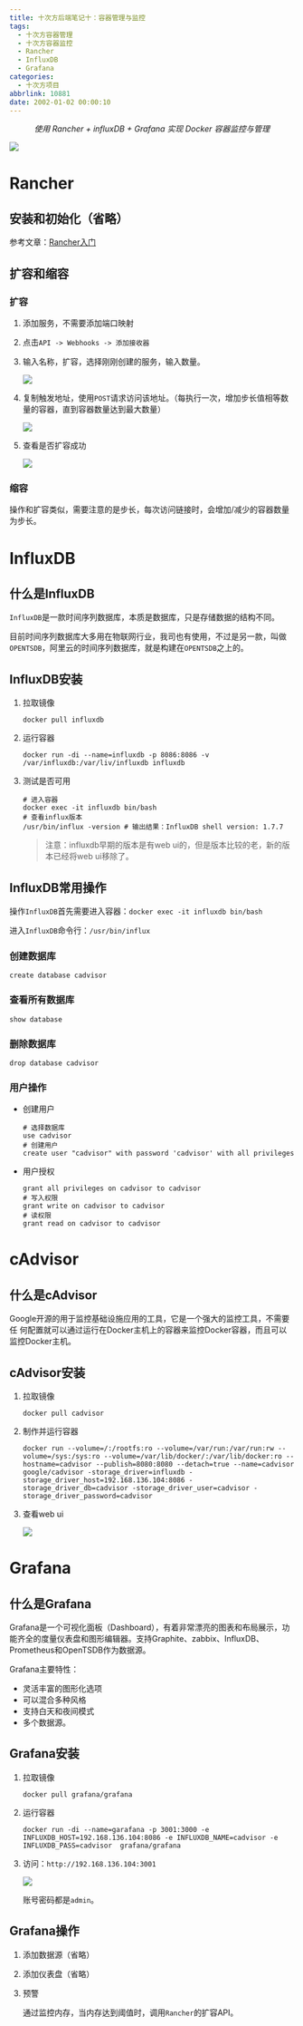 ```yaml
---
title: 十次方后端笔记十：容器管理与监控
tags:
  - 十次方容器管理
  - 十次方容器监控
  - Rancher
  - InfluxDB
  - Grafana
categories:
  - 十次方项目
abbrlink: 10881
date: 2002-01-02 00:00:10
---
```


<center><i>使用 Rancher + influxDB + Grafana 实现 Docker 容器监控与管理</i></center>

![](https://imxushuai-01.coding.net/p/pic/d/pic/git/raw/master/tensquare.jpg)

<!-- more -->

# Rancher

## 安装和初始化（省略）

参考文章：[Rancher入门](https://www.imxushuai.com/2019/05/16/Rancher%E5%85%A5%E9%97%A8/)

## 扩容和缩容

### 扩容

1. 添加服务，不需要添加端口映射

2. 点击`API -> Webhooks -> 添加接收器`

3. 输入名称，扩容，选择刚刚创建的服务，输入数量。

   ![](https://imxushuai-01.coding.net/p/pic/d/pic/git/raw/master/20190702104239.png)

4. 复制触发地址，使用`POST`请求访问该地址。（每执行一次，增加步长值相等数量的容器，直到容器数量达到最大数量）

   ![](https://imxushuai-01.coding.net/p/pic/d/pic/git/raw/master/20190702103927.png)

5. 查看是否扩容成功

   ![](https://imxushuai-01.coding.net/p/pic/d/pic/git/raw/master/20190702104413.png)

### 缩容

操作和扩容类似，需要注意的是步长，每次访问链接时，会增加/减少的容器数量为步长。

# InfluxDB

## 什么是InfluxDB

`InfluxDB`是一款时间序列数据库，本质是数据库，只是存储数据的结构不同。

目前时间序列数据库大多用在物联网行业，我司也有使用，不过是另一款，叫做`OPENTSDB`，阿里云的时间序列数据库，就是构建在`OPENTSDB`之上的。

## InfluxDB安装

1. 拉取镜像

   ```shell
   docker pull influxdb
   ```

2. 运行容器

   ```shell
   docker run -di --name=influxdb -p 8086:8086 -v /var/influxdb:/var/liv/influxdb influxdb
   ```

3. 测试是否可用

   ```shell
   # 进入容器
   docker exec -it influxdb bin/bash
   # 查看influx版本
   /usr/bin/influx -version # 输出结果：InfluxDB shell version: 1.7.7
   ```

   > 注意：influxdb早期的版本是有web ui的，但是版本比较的老，新的版本已经将web ui移除了。

## InfluxDB常用操作

操作`InfluxDB`首先需要进入容器：`docker exec -it influxdb bin/bash`

进入`InfluxDB`命令行：`/usr/bin/influx`

### 创建数据库

```shell
create database cadvisor
```

### 查看所有数据库

```shell
show database
```

### 删除数据库

```shell
drop database cadvisor
```

### 用户操作

- 创建用户

  ```shell
  # 选择数据库
  use cadvisor
  # 创建用户
  create user "cadvisor" with password 'cadvisor' with all privileges
  ```

- 用户授权

  ```shell
  grant all privileges on cadvisor to cadvisor
  # 写入权限
  grant write on cadvisor to cadvisor
  # 读权限
  grant read on cadvisor to cadvisor
  ```

# cAdvisor

## 什么是cAdvisor

Google开源的用于监控基础设施应用的工具，它是一个强大的监控工具，不需要任 何配置就可以通过运行在Docker主机上的容器来监控Docker容器，而且可以监控Docker主机。

## cAdvisor安装

1. 拉取镜像

   ```shell
   docker pull cadvisor
   ```

2. 制作并运行容器

   ```shell
   docker run --volume=/:/rootfs:ro --volume=/var/run:/var/run:rw --volume=/sys:/sys:ro --volume=/var/lib/docker/:/var/lib/docker:ro --hostname=cadvisor --publish=8080:8080 --detach=true --name=cadvisor google/cadvisor -storage_driver=influxdb -storage_driver_host=192.168.136.104:8086 -storage_driver_db=cadvisor -storage_driver_user=cadvisor -storage_driver_password=cadvisor
   ```

3. 查看web ui

   ![](https://imxushuai-01.coding.net/p/pic/d/pic/git/raw/master/20190702113412.png)

# Grafana

## 什么是Grafana

Grafana是一个可视化面板（Dashboard），有着非常漂亮的图表和布局展示，功 能齐全的度量仪表盘和图形编辑器。支持Graphite、zabbix、InfluxDB、Prometheus和OpenTSDB作为数据源。 

Grafana主要特性：

- 灵活丰富的图形化选项
- 可以混合多种风格
- 支持白天和夜间模式
- 多个数据源。 

## Grafana安装

1. 拉取镜像

   ```shell
   docker pull grafana/grafana
   ```

2. 运行容器

   ```shell
   docker run -di --name=garafana -p 3001:3000 -e INFLUXDB_HOST=192.168.136.104:8086 -e INFLUXDB_NAME=cadvisor -e INFLUXDB_PASS=cadvisor  grafana/grafana
   ```

3. 访问：`http://192.168.136.104:3001`

   ![](https://imxushuai-01.coding.net/p/pic/d/pic/git/raw/master/20190702130500.png)
   
   账号密码都是`admin`。

## Grafana操作

1. 添加数据源（省略）

2. 添加仪表盘（省略）

3. 预警

   通过监控内存，当内存达到阈值时，调用`Rancher`的扩容API。

